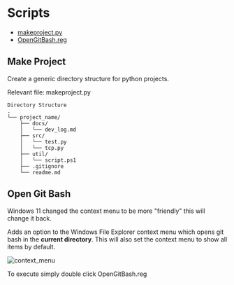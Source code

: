 # Scripts
- [makeproject.py](#make-project)
- [OpenGitBash.reg](#open-git-bash)

## Make Project
Create a generic directory structure for python projects.

Relevant file: makeproject.py

```
Directory Structure
.
└── project_name/
    ├── docs/
    │   └── dev_log.md
    ├── src/
    │   └── test.py
    │   └── tcp.py
    ├── util/
    │   └── script.ps1
    ├── .gitignore
    └── readme.md
```
## Open Git Bash
Windows 11 changed the context menu to be more "friendly" this will change it back.

Adds an option to the Windows File Explorer context menu which opens git bash in the **current directory**. This will also set the context menu to show all items by default.

![context_menu](https://user-images.githubusercontent.com/87616660/185630892-e914b39f-89a0-49c4-9c26-92a99853f835.png)

To execute simply double click OpenGitBash.reg
